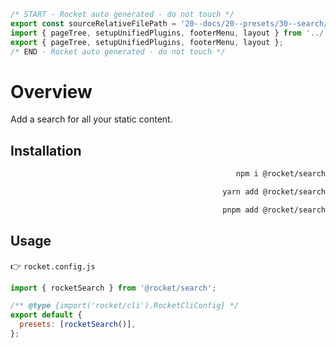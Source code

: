 ```js server
/* START - Rocket auto generated - do not touch */
export const sourceRelativeFilePath = '20--docs/20--presets/30--search/overview.rocket.md';
import { pageTree, setupUnifiedPlugins, footerMenu, layout } from '../../../recursive.data.js';
export { pageTree, setupUnifiedPlugins, footerMenu, layout };
/* END - Rocket auto generated - do not touch */
```

# Overview

Add a search for all your static content.

## Installation

<code-tabs collection="package-managers" default-tab="npm" align="end">

```bash tab npm
npm i @rocket/search
```

```bash tab yarn
yarn add @rocket/search
```

```bash tab pnpm
pnpm add @rocket/search
```

</code-tabs>

## Usage

👉 `rocket.config.js`

```js
import { rocketSearch } from '@rocket/search';

/** @type {import('rocket/cli').RocketCliConfig} */
export default {
  presets: [rocketSearch()],
};
```
